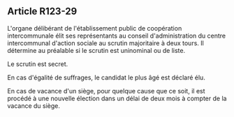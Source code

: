 ## Article R123-29

L'organe délibérant de l'établissement public de coopération intercommunale élit ses représentants au conseil
d'administration du centre intercommunal d'action sociale au scrutin majoritaire à deux tours. Il détermine au
préalable si le scrutin est uninominal ou de liste.

Le scrutin est secret.


En cas d'égalité de suffrages, le candidat le plus âgé est déclaré élu.

En cas de vacance d'un siège, pour quelque cause que ce soit, il est procédé à une nouvelle élection dans un
délai de deux mois à compter de la vacance du siège.

